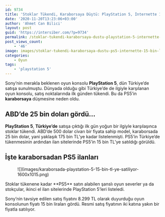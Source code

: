 ```yaml
---
id: 9734
title: 'Stoklar Tükendi, Karaborsaya Düştü: PlayStation 5, İnternette 15 Bin TL’ye Satılıyor'
date: '2020-11-20T13:23:06+03:00'
author: 'Ahmet Can Bilici'
layout: post
guid: 'https://intersiber.com/?p=9734'
permalink: /stoklar-tukendi-karaborsaya-dustu-playstation-5-internette-15-bin-tlye-satiliyor/
post_views_count:
    - '46'
image: images/stoklar-tukendi-karaborsaya-dustu-ps5-internette-15-bin-liraya-satiliyor.jpg
categories:
    - Oyun
tags:
    - 'playstation 5'
---
```


Sony’nin merakla beklenen oyun konsolu **PlayStation 5**, dün Türkiye’de satışa sunulmuştu. Dünyada olduğu gibi Türkiye’de de ilgiyle karşılanan oyun konsolu, satış noktalarında ilk günden tükendi. Bu da PS5’in **karaborsaya** düşmesine neden oldu.

## ABD’de 25 bin doları gördü…

**PlayStation** **5**, **Türkiye’de** satışa çıktığı ilk gün yoğun bir ilgiyle karşılaşınca stoklar tükendi. ABD’de 500 dolar civarı bir fiyata sahip model, karaborsada 25 bin dolar, yani yaklaşık 175 bin TL’ye kadar listelenmişti. PS5’in Türkiye’de tükenmesinin ardından ilan sitelerinde PS5’in 15 bin TL’ye satıldığı görüldü.

## İşte karaborsadan PS5 ilanları

<figure class="wp-block-image size-large">![](images/karaborsada-playstation-5-15-bin-tl-ye-satiliyor-1600x1015.png)</figure>Stoklar tükenene kadar **PS5** satın alabilen şanslı oyun severler ya da stokçular, ikinci el ilan sitelerinde PlayStation 5’leri listeledi.

Sony’nin tavsiye edilen satış fiyatını 8.299 TL olarak duyurduğu oyun konsolunun fiyatı 15 bin liraları gördü. Resmi satış fiyatının iki katına yakın bir fiyatla satılıyor.